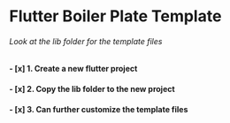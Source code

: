 # Flutter Boiler Plate Template

######    Look at the lib folder for the template files

####    - [x] 1. Create a new flutter project
####    - [x] 2. Copy the lib folder to the new project
####    - [x] 3. Can further customize the template files
